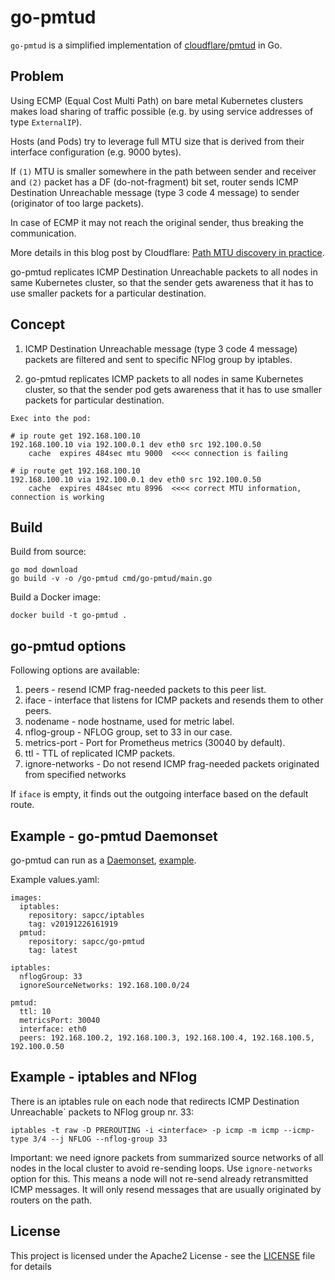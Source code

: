 # go-pmtud

`go-pmtud` is a simplified implementation of [cloudflare/pmtud](https://github.com/cloudflare/pmtud) in Go.

## Problem

Using ECMP (Equal Cost Multi Path) on bare metal Kubernetes clusters makes load sharing of traffic possible (e.g. by using service addresses of type `ExternalIP`).

Hosts (and Pods) try to leverage full MTU size that is derived from their interface configuration (e.g. 9000 bytes).

If `(1)` MTU is smaller somewhere in the path between sender and receiver and `(2)` packet has a DF (do-not-fragment) bit set, router sends ICMP Destination Unreachable message (type 3 code 4 message) to sender (originator of too large packets).

In case of ECMP it may not reach the original sender, thus breaking the communication.

More details in this blog post by Cloudflare: [Path MTU discovery in practice](https://blog.cloudflare.com/path-mtu-discovery-in-practice/).

go-pmtud replicates ICMP Destination Unreachable packets to all nodes in same Kubernetes cluster, so that the sender gets awareness that it has to use smaller packets for a particular destination.

## Concept

1. ICMP Destination Unreachable message (type 3 code 4 message) packets are filtered and sent to specific NFlog group by iptables.

2. go-pmtud replicates ICMP packets to all nodes in same Kubernetes cluster, so that the sender pod gets awareness that it has to use smaller packets for particular destination.

```
Exec into the pod:

# ip route get 192.168.100.10
192.168.100.10 via 192.100.0.1 dev eth0 src 192.100.0.50
    cache  expires 484sec mtu 9000  <<<< connection is failing

# ip route get 192.168.100.10
192.168.100.10 via 192.100.0.1 dev eth0 src 192.100.0.50
    cache  expires 484sec mtu 8996  <<<< correct MTU information, connection is working
```

## Build

Build from source:

```
go mod download
go build -v -o /go-pmtud cmd/go-pmtud/main.go
```

Build a Docker image:

```
docker build -t go-pmtud .
```

## go-pmtud options

Following options are available:

1. peers - resend ICMP frag-needed packets to this peer list.
2. iface - interface that listens for ICMP packets and resends them to other peers.
3. nodename - node hostname, used for metric label.
4. nflog-group - NFLOG group, set to 33 in our case.
5. metrics-port - Port for Prometheus metrics (30040 by default).
6. ttl - TTL of replicated ICMP packets.
7. ignore-networks - Do not resend ICMP frag-needed packets originated from specified networks

If `iface` is empty, it finds out the outgoing interface based on the default route. 

## Example - go-pmtud Daemonset

go-pmtud can run as a [Daemonset](https://kubernetes.io/docs/concepts/workloads/controllers/daemonset/), [example](https://github.com/sapcc/helm-charts/blob/master/system/go-pmtud).

Example values.yaml:

```
images:
  iptables:
    repository: sapcc/iptables
    tag: v20191226161919
  pmtud:
    repository: sapcc/go-pmtud
    tag: latest

iptables:
  nflogGroup: 33
  ignoreSourceNetworks: 192.168.100.0/24

pmtud:
  ttl: 10
  metricsPort: 30040
  interface: eth0
  peers: 192.168.100.2, 192.168.100.3, 192.168.100.4, 192.168.100.5, 192.100.0.50
```

## Example - iptables and NFlog

There is an iptables rule on each node that redirects ICMP Destination Unreachable` packets to NFlog group nr. 33:

`iptables -t raw -D PREROUTING -i <interface> -p icmp -m icmp --icmp-type 3/4 --j NFLOG --nflog-group 33`

Important: we need ignore packets from summarized source networks of all nodes in the local cluster to avoid re-sending loops. Use `ignore-networks` option for this. 
This means a node will not re-send already retransmitted ICMP messages. It will only resend messages that are usually originated by routers on the path. 

## License
This project is licensed under the Apache2 License - see the [LICENSE](LICENSE) file for details
